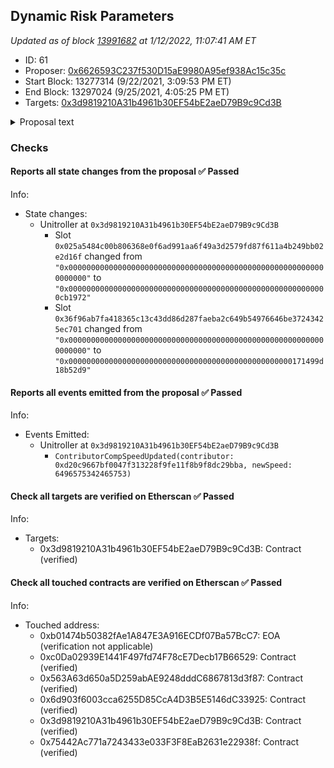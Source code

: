 ## Dynamic Risk Parameters

_Updated as of block [13991682](https://etherscan.io/block/13991682) at 1/12/2022, 11:07:41 AM ET_

- ID: 61
- Proposer: [0x6626593C237f530D15aE9980A95ef938Ac15c35c](https://etherscan.io/address/0x6626593C237f530D15aE9980A95ef938Ac15c35c)
- Start Block: 13277314 (9/22/2021, 3:09:53 PM ET)
- End Block: 13297024 (9/25/2021, 4:05:25 PM ET)
- Targets: [0x3d9819210A31b4961b30EF54bE2aeD79B9c9Cd3B](https://etherscan.io/address/0x3d9819210A31b4961b30EF54bE2aeD79B9c9Cd3B#code)

<details>
  <summary>Proposal text</summary>

> # Dynamic Risk Parameters
> ### Background
> 
> For almost two years now Gauntlet has formally and informally worked for Compound to perform [market risk assessments](https://gauntlet.network/reports/compound), contribute to [treasury management](https://compound.finance/governance/proposals/21), [optimize incentives](https://compound.finance/governance/proposals/35), calibrate [risk parameters](https://compound.finance/governance/proposals/39), and [upgrade](https://compound.finance/governance/proposals/30) the [protocol](https://compound.finance/governance/proposals/33). During that time Gauntlet has been able to refine our core models and agents specifically for autonomous interest rate protocol's like Compound.
> 
> As the protocol continues to decentralize to the community our position is that dynamic risk parameters are a vital component to growth.
> 
> [Full proposal and forum discussion](https://www.comp.xyz/t/dynamic-risk-parameters/2223)
> 
> ### Contributor Grant 
> 
> Gauntlet is requesting a streaming grant for continuous market risk management to optimize yield, capital efficiency, and mitigate depositor losses.
> 
> Supported Risk Parameters include Collateral Factor, Close Factor, Borrow Cap, Reserve Factor, and Liquidation Incentive. Gauntlet will also develop a [Risk Dashboard](https://www.comp.xyz/t/dynamic-risk-parameters/2223#risk-dashboard-8) for the community. 
> 
> At the start of every quarter for one year Gauntlet will create a proposal to update the service fee payment (higher or lower) in accordance with the formula outlined in the full proposal. 
</details>

### Checks
#### Reports all state changes from the proposal ✅ Passed
  




Info:
- State changes:
    - Unitroller at `0x3d9819210A31b4961b30EF54bE2aeD79B9c9Cd3B`
        - Slot `0x025a5484c00b806368e0f6ad991aa6f49a3d2579fd87f611a4b249bb02e2d16f` changed from `"0x0000000000000000000000000000000000000000000000000000000000000000"` to `"0x0000000000000000000000000000000000000000000000000000000000cb1972"`
        - Slot `0x36f96ab7fa418365c13c43dd86d287faeba2c649b54976646be37243425ec701` changed from `"0x0000000000000000000000000000000000000000000000000000000000000000"` to `"0x00000000000000000000000000000000000000000000000000171499d18b52d9"`

#### Reports all events emitted from the proposal ✅ Passed
  




Info:
- Events Emitted:
    - Unitroller at `0x3d9819210A31b4961b30EF54bE2aeD79B9c9Cd3B`
        - `ContributorCompSpeedUpdated(contributor: 0xd20c9667bf0047f313228f9fe11f8b9f8dc29bba, newSpeed: 6496575342465753)`

#### Check all targets are verified on Etherscan ✅ Passed
  




Info:
- Targets:
    - 0x3d9819210A31b4961b30EF54bE2aeD79B9c9Cd3B: Contract (verified)

#### Check all touched contracts are verified on Etherscan ✅ Passed
  




Info:
- Touched address:
    - 0xb01474b50382fAe1A847E3A916ECDf07Ba57BcC7: EOA (verification not applicable)
    - 0xc0Da02939E1441F497fd74F78cE7Decb17B66529: Contract (verified)
    - 0x563A63d650a5D259abAE9248dddC6867813d3f87: Contract (verified)
    - 0x6d903f6003cca6255D85CcA4D3B5E5146dC33925: Contract (verified)
    - 0x3d9819210A31b4961b30EF54bE2aeD79B9c9Cd3B: Contract (verified)
    - 0x75442Ac771a7243433e033F3F8EaB2631e22938f: Contract (verified)
